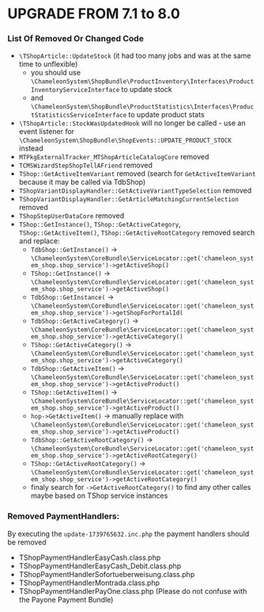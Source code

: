 UPGRADE FROM 7.1 to 8.0
=======================

### List Of Removed Or Changed Code

- `\TShopArticle::UpdateStock` (it had too many jobs and was at the same time to unflexible)
  - you should use `\ChameleonSystem\ShopBundle\ProductInventory\Interfaces\ProductInventoryServiceInterface` to update stock
  - and `\ChameleonSystem\ShopBundle\ProductStatistics\Interfaces\ProductStatisticsServiceInterface` to update product stats
- `\TShopArticle::StockWasUpdatedHook` will no longer be called - use an event listener for `\ChameleonSystem\ShopBundle\ShopEvents::UPDATE_PRODUCT_STOCK` instead
- `MTPkgExternalTracker_MTShopArticleCatalogCore` removed
- `TCMSWizardStepShopTellAFriend` removed
- `TShop::GetActiveItemVariant` removed (search for `GetActiveItemVariant` because it may be called via TdbShop)
- `TShopVariantDisplayHandler::GetActiveVariantTypeSelection` removed
- `TShopVariantDisplayHandler::GetArticleMatchingCurrentSelection` removed
- `TShopStepUserDataCore` removed
- `TShop::GetInstance()`, `TShop::GetActiveCategory`, `TShop::GetActiveItem()`, `TShop::GetActiveRootCategory` removed
  search and replace:
  - `TdbShop::GetInstance()` -> `\ChameleonSystem\CoreBundle\ServiceLocator::get('chameleon_system_shop.shop_service')->getActiveShop()`
  - `TShop::GetInstance()` -> `\ChameleonSystem\CoreBundle\ServiceLocator::get('chameleon_system_shop.shop_service')->getActiveShop()`
  - `TdbShop::GetInstance(` -> `\ChameleonSystem\CoreBundle\ServiceLocator::get('chameleon_system_shop.shop_service')->getShopForPortalId(`
  - `TdbShop::GetActiveCategory()` -> `\ChameleonSystem\CoreBundle\ServiceLocator::get('chameleon_system_shop.shop_service')->getActiveCategory()`
  - `TShop::GetActiveCategory()` -> `\ChameleonSystem\CoreBundle\ServiceLocator::get('chameleon_system_shop.shop_service')->getActiveCategory()`
  - `TdbShop::GetActiveItem()` -> `\ChameleonSystem\CoreBundle\ServiceLocator::get('chameleon_system_shop.shop_service')->getActiveProduct()`
  - `TShop::GetActiveItem()` -> `\ChameleonSystem\CoreBundle\ServiceLocator::get('chameleon_system_shop.shop_service')->getActiveProduct()`
  - `hop->GetActiveItem()` -> manually replace with `\ChameleonSystem\CoreBundle\ServiceLocator::get('chameleon_system_shop.shop_service')->getActiveProduct()`
  - `TdbShop::GetActiveRootCategory()` -> `\ChameleonSystem\CoreBundle\ServiceLocator::get('chameleon_system_shop.shop_service')->getActiveRootCategory()`
  - `TShop::GetActiveRootCategory()` -> `\ChameleonSystem\CoreBundle\ServiceLocator::get('chameleon_system_shop.shop_service')->getActiveRootCategory()`
  - finaly search for `->GetActiveRootCategory()` to find any other calles maybe based on TShop service instances

### Removed PaymentHandlers:
 By executing the `update-1739765632.inc.php` the payment handlers should be removed
 - TShopPaymentHandlerEasyCash.class.php
 - TShopPaymentHandlerEasyCash_Debit.class.php
 - TShopPaymentHandlerSofortueberweisung.class.php
 - TShopPaymentHandlerMontrada.class.php
 - TShopPaymentHandlerPayOne.class.php (Please do not confuse with the Payone Payment Bundle)